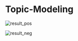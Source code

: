 # Topic-Modeling
![result_pos](https://github.com/user-attachments/assets/bc0381ba-9ba1-42f7-8c22-aedbc703b74d)



![result_neg](https://github.com/user-attachments/assets/d2eac70c-7d1f-480b-86e4-7ba59e5f1c3d)
